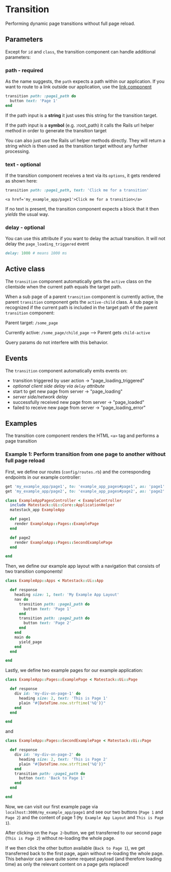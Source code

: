 # Transition

Performing dynamic page transitions without full page reload.

## Parameters

Except for `id` and `class`, the transition component can handle additional parameters:

### path - required

As the name suggests, the `path` expects a path within our application. If you want to route to a link outside our application, use the [link component](../core-components/link.md)

```ruby
transition path: :page1_path do
  button text: 'Page 1'
end
```

If the path input is a **string** it just uses this string for the transition target.

If the path input is a **symbol** \(e.g. :root\_path\) it calls the Rails url helper method in order to generate the transition target

You can also just use the Rails url helper methods directly. They will return a string which is then used as the transition target without any further processing.

### text - optional

If the transition component receives a text via its `options`, it gets rendered as shown here:

```ruby
transition path: :page1_path, text: 'Click me for a transition'
```

```markup
<a href='my_example_app/page1'>Click me for a transition</a>
```

If no text is present, the transition component expects a block that it then _yields_ the usual way.

### delay - optional

You can use this attribute if you want to delay the actual transition. It will not delay the `page_loading_triggered` event

```ruby
delay: 1000 # means 1000 ms
```

## Active class

The `transition` component automatically gets the `active` class on the clientside when the current path equals the target path.

When a sub page of a parent `transition` component is currently active, the parent `transition` component gets the `active-child` class. A sub page is recognized if the current path is included in the target path of the parent `transition` component:

Parent target: `/some_page`

Currently active: `/some_page/child_page` --&gt; Parent gets `child-active`

Query params do not interfere with this behavior.

## Events

The `transition` component automatically emits events on:

* transition triggered by user action -&gt; "page\_loading\_triggered"
* _optional client side delay via `delay` attribute_
* start to get new page from server -&gt; "page\_loading"
* _server side/network delay_
* successfully received new page from server -&gt; "page\_loaded"
* failed to receive new page from server -&gt; "page\_loading\_error"

## Examples

The transition core component renders the HTML `<a>` tag and performs a page transition

### Example 1: Perform transition from one page to another without full page reload

First, we define our routes \(`config/routes.rb`\) and the corresponding endpoints in our example controller:

```ruby
get 'my_example_app/page1', to: 'example_app_pages#page1', as: 'page1'
get 'my_example_app/page2', to: 'example_app_pages#page2', as: 'page2'
```

```ruby
class ExampleAppPagesController < ExampleController
  include Matestack::Ui::Core::ApplicationHelper
  matestack_app ExampleApp

  def page1
    render ExampleApp::Pages::ExamplePage
  end

  def page2
    render ExampleApp::Pages::SecondExamplePage
  end

end
```

Then, we define our example app layout with a navigation that consists of two transition components!

```ruby
class ExampleApp::Apps < Matestack::Ui::App

  def response
    heading size: 1, text: 'My Example App Layout'
    nav do
      transition path: :page1_path do
        button text: 'Page 1'
      end
      transition path: :page2_path do
        button text: 'Page 2'
      end
    end
    main do
      yield_page
    end
  end

end
```

Lastly, we define two example pages for our example application:

```ruby
class ExampleApp::Pages::ExamplePage < Matestack::Ui::Page

  def response
    div id: 'my-div-on-page-1' do
      heading size: 2, text: 'This is Page 1'
      plain "#{DateTime.now.strftime('%Q')}"
    end
  end

end
```

and

```ruby
class ExampleApp::Pages::SecondExamplePage < Matestack::Ui::Page

  def response
    div id: 'my-div-on-page-2' do
      heading size: 2, text: 'This is Page 2'
      plain "#{DateTime.now.strftime('%Q')}"
    end
    transition path: :page1_path do
      button text: 'Back to Page 1'
    end
  end

end
```

Now, we can visit our first example page via `localhost:3000/my_example_app/page1` and see our two buttons \(`Page 1` and `Page 2`\) and the content of page 1 \(`My Example App Layout` and `This is Page 1`\).

After clicking on the `Page 2`-button, we get transferred to our second page \(`This is Page 2`\) without re-loading the whole page.

If we then click the other button available \(`Back to Page 1`\), we get transferred back to the first page, again without re-loading the whole page. This behavior can save quite some request payload \(and therefore loading time\) as only the relevant content on a page gets replaced!

